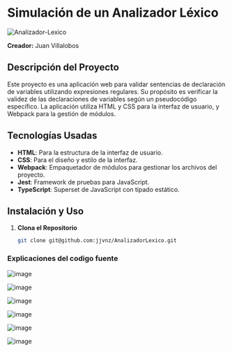 # Simulación de un Analizador Léxico

![Analizador-Lexico](https://github.com/user-attachments/assets/f4784fef-b200-4073-a8af-50b3c735ffc4)


**Creador:** Juan Villalobos

## Descripción del Proyecto

Este proyecto es una aplicación web para validar sentencias de declaración de variables utilizando expresiones regulares. Su propósito es verificar la validez de las declaraciones de variables según un pseudocódigo específico. La aplicación utiliza HTML y CSS para la interfaz de usuario, y Webpack para la gestión de módulos.

## Tecnologías Usadas

- **HTML**: Para la estructura de la interfaz de usuario.
- **CSS**: Para el diseño y estilo de la interfaz.
- **Webpack**: Empaquetador de módulos para gestionar los archivos del proyecto.
- **Jest**: Framework de pruebas para JavaScript.
- **TypeScript**: Superset de JavaScript con tipado estático.

## Instalación y Uso

1. **Clona el Repositorio**
   
   ```bash
   git clone git@github.com:jjvnz/AnalizadorLexico.git
    ```

### Explicaciones del codigo fuente

   ![image](https://github.com/user-attachments/assets/4fcd0363-3ec5-417d-b928-0e50b988982d)


   ![image](https://github.com/user-attachments/assets/068d08ba-4b74-4f69-9eca-5ed20828188c)


   ![image](https://github.com/user-attachments/assets/ecb76dca-676e-42b3-ad59-6af46620b4d3)


   ![image](https://github.com/user-attachments/assets/fff6501f-1b4b-43ec-9be3-f3f86cc3b741)


   ![image](https://github.com/user-attachments/assets/da0dc186-be90-4b24-979a-0b5e311f7642)


   ![image](https://github.com/user-attachments/assets/a85e4474-85de-4004-a110-079dbe767093)

   

